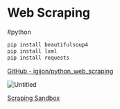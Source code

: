 # Web Scraping

#python

```bash
pip install beautifulsoup4
pip install lxml
pip install requests
```

[GitHub - igijon/python_web_scraping](https://github.com/igijon/python_web_scraping)

![Untitled](300%20📈%20SGE%202022-2023/03%20UD5%20Python/Web%20Scraping/Untitled.png)

[Scraping Sandbox](https://toscrape.com/)
